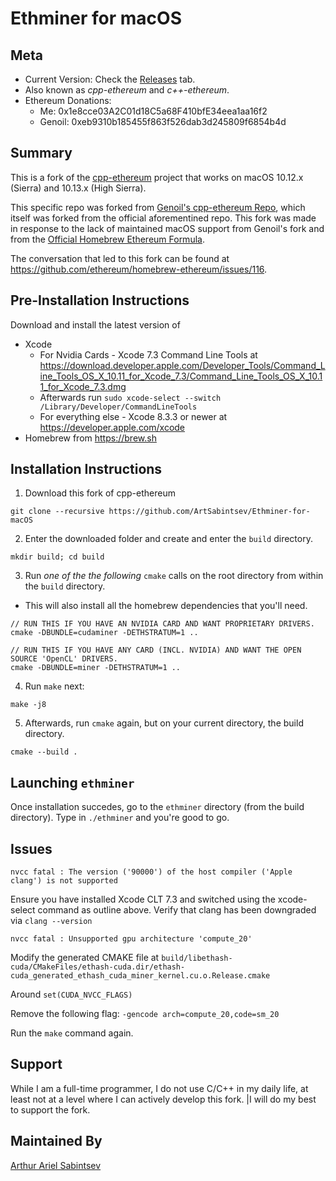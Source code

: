 # Ethminer for macOS

## Meta
- Current Version: Check the [Releases](https://github.com/ArtSabintsev/Ethminer-for-macOS/releases) tab. 
- Also known as _cpp-ethereum_ and _c++-ethereum_.
- Ethereum Donations:
  - Me: 0x1e8cce03A2C01d18C5a68F410bfE34eea1aa16f2
  - Genoil: 0xeb9310b185455f863f526dab3d245809f6854b4d

## Summary
This is a fork of the [cpp-ethereum](https://github.com/ethereum/cpp-ethereum) project that works on macOS 10.12.x (Sierra) and 10.13.x (High Sierra).

This specific repo was forked from [Genoil's cpp-ethereum Repo](https://github.com/Genoil/cpp-ethereum), which itself was forked from the official aforementined repo. This fork was made in response to the lack of maintained macOS support from Genoil's fork and from the [Official Homebrew Ethereum Formula](https://github.com/ethereum/homebrew-ethereum/).

The conversation that led to this fork can be found at https://github.com/ethereum/homebrew-ethereum/issues/116.

## Pre-Installation Instructions
Download and install the latest version of
- Xcode 
    - For Nvidia Cards - Xcode 7.3 Command Line Tools at https://download.developer.apple.com/Developer_Tools/Command_Line_Tools_OS_X_10.11_for_Xcode_7.3/Command_Line_Tools_OS_X_10.11_for_Xcode_7.3.dmg
    - Afterwards run `sudo xcode-select --switch /Library/Developer/CommandLineTools`
    - For everything else - Xcode 8.3.3 or newer at https://developer.apple.com/xcode
- Homebrew from https://brew.sh

## Installation Instructions

1. Download this fork of cpp-ethereum
```
git clone --recursive https://github.com/ArtSabintsev/Ethminer-for-macOS
```

2. Enter the downloaded folder and create and enter the `build` directory.
```
mkdir build; cd build
```

3. Run _one of the the following_ `cmake` calls on the root directory from within the `build` directory.
  - This will also install all the homebrew dependencies that you'll need.
```
// RUN THIS IF YOU HAVE AN NVIDIA CARD AND WANT PROPRIETARY DRIVERS.
cmake -DBUNDLE=cudaminer -DETHSTRATUM=1 ..

// RUN THIS IF YOU HAVE ANY CARD (INCL. NVIDIA) AND WANT THE OPEN SOURCE 'OpenCL' DRIVERS.
cmake -DBUNDLE=miner -DETHSTRATUM=1 ..
```

4. Run `make` next:
```
make -j8
```

5. Afterwards, run `cmake` again, but on your current directory, the build directory.
```
cmake --build .
```

## Launching `ethminer`
Once installation succedes, go to the `ethminer` directory (from the build directory). Type in `./ethminer` and you're good to go.

## Issues
```
nvcc fatal : The version ('90000') of the host compiler ('Apple clang') is not supported
```
Ensure you have installed Xcode CLT 7.3 and switched using the xcode-select command as outline above.
Verify that clang has been downgraded via `clang --version`

```
nvcc fatal : Unsupported gpu architecture 'compute_20'
```
Modify the generated CMAKE file at `build/libethash-cuda/CMakeFiles/ethash-cuda.dir/ethash-cuda_generated_ethash_cuda_miner_kernel.cu.o.Release.cmake`

Around `set(CUDA_NVCC_FLAGS)` 

Remove the following flag: `-gencode arch=compute_20,code=sm_20`

Run the `make` command again.

## Support
While I am a full-time programmer, I do not use C/C++ in my daily life, at least not at a level where I can actively develop this fork. |I will do my best to support the fork. 

## Maintained By
[Arthur Ariel Sabintsev](http://www.sabintsev.com)
